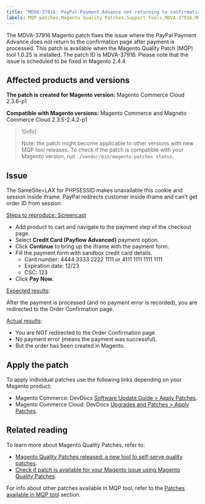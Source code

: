 ```yaml
---
title: "MDVA-37916: PayPal Payment Advance not returning to confirmation page"
labels: MQP patches,Magento Quality Patches,Support Tools,MDVA-37916,MQP fixes,Magento Commerce Cloud,MQP 1.0.25,2.4.4,2.3.6-p1,2.3.5-p1,2.3.5-p2,2.4.0,2.3.6,2.3.7,2.4.2,2.4.1-p1,2.4.2-p1,
---
```


The MDVA-37916 Magento patch fixes the issue where the PayPal Payment Advance does not return to the confirmation page after payment is processed. This patch is available when the Magento Quality Patch (MQP) tool 1.0.25 is installed. The patch ID is MDVA-37916. Please note that the issue is scheduled to be fixed in Magento 2.4.4.

## Affected products and versions

**The patch is created for Magento version:**
Magento Commerce Cloud 2.3.6-p1

**Compatible with Magento versions:**
Magento Commerce and Magneto Commerce Cloud 2.3.5-2.4.2-p1

>![info]
>
>Note: the patch might become applicable to other versions with new MQP tool releases. To check if the patch is compatible with your Magento version, run `./vendor/bin/magento-patches status`.

## Issue
The SameSite=LAX for PHPSESSID makes unavailable this cookie and session inside iframe. PayPal redirects customer inside iframe and can't get order ID from session.

<ins>Steps to reproduce: [Screencast](https://assets.adobe.com/public/025d479b-5796-4772-6f3d-adc86306a799)</ins>

* Add product to cart and navigate to the payment step of the checkout page.
* Select **Credit Card (Payflow Advanced)** payment option.
* Click **Continue** to bring up the iframe with the payment form.
* Fill the payment form with sandbox credit card details.
     * Card number: 4444 3333 2222 1111 or 4111 1111 1111 1111
     * Expiration date: 12/23
     * CSC: 123
* Click **Pay Now.**

<ins>Expected results</ins>:  

After the payment is processed (and no payment error is recorded), you are redirected to the Order Confirmation page.

<ins>Actual results</ins>:
* You are NOT redirected to the Order Confirmation page.
* No payment error (means the payment was successful).
* But the order has been created in Magento.

## Apply the patch

To apply individual patches use the following links depending on your Magento product:

* Magento Commerce: DevDocs [Software Update Guide > Apply Patches](https://devdocs.magento.com/guides/v2.4/comp-mgr/patching/mqp.html).
* Magento Commerce Cloud: DevDocs [Upgrades and Patches > Apply Patches](https://devdocs.magento.com/cloud/project/project-patch.html).

## Related reading

To learn more about Magento Quality Patches, refer to:

* [Magento Quality Patches released: a new tool to self-serve quality patches](https://support.magento.com/hc/en-us/articles/360047139492).
* [Check if patch is available for your Magento issue using Magento Quality Patches](https://support.magento.com/hc/en-us/articles/360047125252).

For info about other patches available in MQP tool, refer to the [Patches available in MQP tool](https://support.magento.com/hc/en-us/sections/360010506631-Patches-available-in-MQP-tool-) section.
